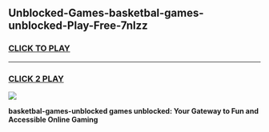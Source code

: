 
## Unblocked-Games-basketbal-games-unblocked-Play-Free-7nlzz
<h3>
<a href="https://premium76.site?title=basketbal-games-unblocked&ref=21A">CLICK TO PLAY</a></h3>
<hr>

<h3>
<a href="https://premium76.site?title=basketbal-games-unblocked&ref=21A">CLICK 2 PLAY</a>
  
</h3>

<a href="https://premium76.site?title=basketbal-games-unblocked&ref=21A"><img src="https://clearcache.store/games.png"></a>


**basketbal-games-unblocked games unblocked: Your Gateway to Fun and Accessible Online Gaming**
